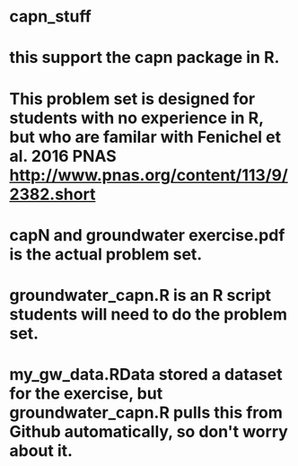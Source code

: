 # capn_stuff
# this support the capn package in R.
# This problem set is designed for students with no experience in R, but who are familar with Fenichel et al. 2016 PNAS http://www.pnas.org/content/113/9/2382.short 

# capN and groundwater exercise.pdf is the actual problem set.
# groundwater_capn.R is an R script students will need to do the problem set.
# my_gw_data.RData stored a dataset for the exercise, but groundwater_capn.R pulls this from Github automatically, so don't worry about it.

